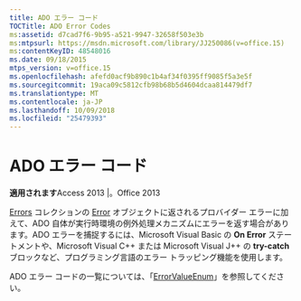 ```yaml
---
title: ADO エラー コード
TOCTitle: ADO Error Codes
ms:assetid: d7cad7f6-9b95-a521-9947-32658f503e3b
ms:mtpsurl: https://msdn.microsoft.com/library/JJ250086(v=office.15)
ms:contentKeyID: 48548016
ms.date: 09/18/2015
mtps_version: v=office.15
ms.openlocfilehash: afefd0acf9b890c1b4af34f0395ff9085f5a3e5f
ms.sourcegitcommit: 19aca09c5812cfb98b68b5d4604dcaa814479df7
ms.translationtype: MT
ms.contentlocale: ja-JP
ms.lasthandoff: 10/09/2018
ms.locfileid: "25479393"
---
```

# <a name="ado-error-codes"></a>ADO エラー コード


**適用されます**Access 2013 |。Office 2013

[Errors](error-object-ado.md) コレクションの [Error](errors-collection-ado.md) オブジェクトに返されるプロバイダー エラーに加えて、ADO 自体が実行時環境の例外処理メカニズムにエラーを返す場合があります。ADO エラーを捕捉するには、Microsoft Visual Basic の **On Error** ステートメントや、Microsoft Visual C++ または Microsoft Visual J++ の **try-catch** ブロックなど、プログラミング言語のエラー トラッピング機能を使用します。

ADO エラー コードの一覧については、「[ErrorValueEnum](errorvalueenum.md)」を参照してください。


